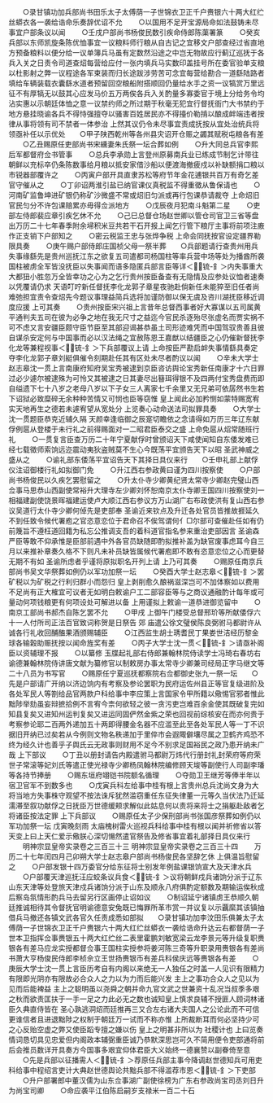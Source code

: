 <!-- { "loadSidebar": true } -->
　　○录甘镇功加兵部尚书田乐太子太傅荫一子世锦衣卫正千户赉银六十两大红纻丝蟒衣各一袭给诰命乐奏辞优诏不允
　　○以国用不足开宝源局命如法鼓铸未尽事宜户部条议以闻
　　○壬戌户部尚书杨俊民数引疾命侍郎陈蕖署篆
　　○癸亥兵部以东师凯旋条陈优恤事宜一议粮料师行粮从自古记之宜移文户部查经过省直地方预备粮料以便分给一议单簿兵马虽有定数然沿途之中岂无物故应行蓟辽巡抚于各兵入关之日责令司道查炤每营给应付一张内填兵马实数印盖挂号所在委官验单支粮以杜影射之弊一议程途各军束装而归长途跋涉劳苦可念宜每营给勘合一道繇陆路者填给车辆装载衣囊繇水道者预留回空粮船附搭顺回仍量给水手之资一议犒赏万里远征不有厚犒无以鼓其心应发马价五万两俟各兵入关酌量多寡委官于境上分给务令均沾实惠以示朝廷体恤之意一议禁约师之所过期于秋毫无犯宜行督抚衙门大书禁约于地方悬挂晓谕各兵不得恃强擅夺以骚害百姓居民亦不得擡价勒掯以酿成衅端违者按律从事将领有司不禁者一体参治  上然其议仍令未尽事宜责成抚按从宜处治统兵将领亟补任以示优处　　○甲子陕西乾州等各州县灾诏开仓赈之蠲其赋税屯粮各有差
　　○乙丑赐原任吏部尚书宋纁妻朱氏祭一坛合葬如例
　　○升大同总兵官李熙后军都督府佥书管事
　　○总兵李承勋上言登州原募南兵业已练成节制乞计带往朝鲜以充标卒仍条陈数事给月粮以抵安家借沙船以便渡海撤疲戍以补缺额捐口粮以市锐器部覆许之
　　○丙寅户部开具直隶苏松等府节年金花逋银共百万有奇乞差官守催从之
　　○丁卯诏两淮引盐已纳官课仪真税监不得重徵从鲁保请也
　　○河南矿监鲁坤进矿银仍称矿沙微盛不常或炤旧匀派或再行包课恭请裁夺  上命炤旧官民匀分不许包课赔累亦毋得佥派地方
　　○戊辰夜月犯南斗魁第二星
　　○吏部左侍郎裴应章引疾乞休不允
　　○己巳总督仓场赵世卿以管仓司官卫三省等盘出万历二十七年春季附余埽积米豆共若干石开报上闻乞行管下粮厅主事将前项注廒作正支销下户部知之
　　○密云税监王忠与张烨争税  上命会同抚按官设定疆界勒限具奏
　　○庚午赐户部侍郎庄国桢父母一祭半葬　　○兵部题请行查贵州用兵失事缘繇先是贵州巡抚江东之欲复五司遣都司杨国柱等率兵营中场等处为播酋所袭国柱被虏全军皆没抚臣以失事闻而语多隐匿兵部言臣等详＜锍-釒＞内失事重大大都狃小胜忽万全皆幸功之心为之乞行贵州按臣备查有无隐情及应参处议恤者速奏以凭覆请仍求  天语叮咛新任督抚李化龙郭子章星夜驰赴倘新任未能猝至旧任者尚难弛担宜责令查炤先今题议事理益简兵选将加谨防御以保无虞及咨川湖抚臣移近调度应援  上可其奏
　　○贵州按臣宋兴祖上言昔年总督西事者好大寡谋以五司属黄平通判夫五司在彼为必争之地在我无尺寸之益迄今官民杀逐殆尽张虚名而贾实祸不可不虑又言安疆臣颇守臣节臣至其部迎谒甚恭虽土司形迹难凭而中国驾驭贵善且彼自谋杀安定何与中国事而必以汉法绳之宜赦陈恩王嘉猷以结疆臣之心仍催新督抚李化龙等兼程视事＜锍-釒＞下兵部覆议上请  上命按臣严勘启衅失事情繇具奏定夺李化龙郭子章刘綎俱催令刻期赴任其有区处未尽者酌议以闻
　　○辛未大学士赵志皋沈一贯上言南康府知府吴宝秀被逮到京臣咨访舆论宝秀新任南康才十六日罪过必少遽尔被逮殊为可怜又其被逮之日其妻尽出簮珥得银不及四两付宝秀盘费而即自缢遗下七十八岁之老母八岁以下子女三人离家七千余里又无兄弟可依孱然书生若下诏狱必致糜碎无余种种苦情又可悯也臣等窃惟  皇上闻此必加矜恻如蒙特赐宽宥实天地再生之德若未遽宥望从宽处分  上览奏心动命送法司拟罪具奏
　　○大学士沈一贯题臣恭克近辅久隔  天颜幸逢临御之辰寔切瞻依之念请得如万历三年辽东献俘例扈从登楼于未行礼之前得赐面对一二昭君臣泰交之盛  上命免扈从炤常随班行礼
　　○一贯复言臣查万历二十年宁夏献俘时曾颁诏天下咸使闻知自东倭发难已经七载徵师索饷远迩震动夷狄盗贼莫不生心今既荡平宜颁告天下以昭  圣武神威之盛从之
　　○谕礼部东倭荡平宜诏告天下其择日具仪来行　　○壬申礼部上献俘仪注诏御楼行礼如拟御门免
　　○升江西右参政黄曰谨为四川按察使
　　○户部尚书杨俊民以久疾乞罢慰留之
　　○升太仆寺少卿黄纪贤太常寺少卿赵完璧山西佥事马思恭山西副使常裕升大理寺左少卿刘怀恕南京太仆寺卿王国四川按察使刘一相福建副使饶景晖福建运使卢大顺江西右参议方万山湖广右布政使洪有复山西右参议吴道行太仆寺少卿何倬先是吏部奉  圣谕近来钦点及升迁各处官员皆推故捱延久不到任致令候代署庖之官恣意恋位于君命召不俟驾谓何亻□尔部可查催赴任如有仍前篾旨不遵枉道回籍为私忘公推调支吾的着科道官指名参来重治吏部因言  圣谕森严臣等敢不仰承惟是臣部前遇中外各官员缺随即酌拟推补盖为缺官废事虑耳今自三月以来推补章奏久格不下则凡未补员缺皆属候代署庖即不敢有恣意恋位之心而更替无期不有如  圣谕所虑者乎谨将原拟职名开列上请  上乃可其奏
　　○赐原任南京兵部尚书吴文华祭葬如例仍以军功加祭一坛
　　○癸酉大学士赵志皋＜锍-釒＞罢矿税以为矿税之行利归群小而怨归  皇上剥削愈久酿祸滋深岂可不加体察如以费用不足尚有正大榷宜可议者无如明白敕谕户工二部容臣等与之商议通融酌计每年或可量动何项钱粮更有何项设处可解进以备  上用谨拟上敕谕一道恭进御览留中
　　○南京工部尚书郝杰自陈乞罢不允
　　○甲戌  上御午门楼受总督邢玠等所献倭俘六十一人付所司正法百官致词称贺是日祭告  郊  庙遣公徐文璧侯陈良弼驸马都尉许从诚各行礼收回酺醢果酒颁赐辅臣
　　○江西监生胡士琇耆民丁果娄世洁经历黎金球各输榖助赈抚按以闻命旌奖有差
　　○丙子大学士沈一贯＜锍-釒＞请亟补阁臣以资辅理不报
　　○以纂修  玉牒起礼部右侍郎兼翰林院侍读学士冯琦右春坊右谕德兼翰林院侍讲唐文献为纂修官以制敕房办事太常寺少卿兼司经局正字马继文等二十八员为书写官
　　○赐原任宁夏巡抚都察院右佥都御史张九一祭一坛　　○先是户部请广开纳以济边饷内有考察及参论罢职为民府运佐州县正等官复级进阶及各处军民人等劄给品官两款户科给事中李应策上言国家令甲所籍以儆惕官邪者惟此黜陟举劾虽妄辩摭拾例不言宥今柰何欲轻之彼一贪污吏岂难百余金使其既破复完如知县复矣又进知州运判复矣又进运同固俨然金紫之荣也回视前综核安在而亦何贵于考察参论耶二百两外递加五十两即得腰金名器不应滥至此至各处军民人等一丁不识据旧开纳已过矣若从今例则文物名秩递加于里倅市会遐陬僻壤尽属之卫鹤齐鸡恐不终为经久计也善乎子舆氏云无政事则财用不足今不别求足国裕民之政乃患开纳未广哉  上下部议
　　○丁丑以册封请告内殿遣驸马都尉万炜代行册封礼封荣府等府荣世子常滚等妃刘氏等遣正使光禄寺少卿杨凤翰林院编修顾天埈等副使行人司副李璠等各持节捧册
　　○赐东垣府翊铠书院额名循理
　　○夺勋卫王继芳等俸半年以宿卫官军不到数多也
　　○戊寅兵科左给事中桂有根上言贵州总兵沈尚文身为大将当地方失事株守观望不按法诛斥犹然滥窃重任东征失律董一元等久当伏法乃迁延濡滞至叙功献俘之日抚臣万世德缓颊求解似此姑息何以责将来将士之捐躯赴敌者乞将诸臣按法定罪  上下兵部议
　　○赐原任太子少保刑部尚书张国彦祭葬如例仍以军功加祭一坛  戊寅晚刻雨  太庙槐树雷火巡视兵科给事中桂有根以闻并祈修省以答天变上曰上天仁爱示儆朕心深切愓然遣官祭告及修省事宜着礼部择日具仪来行
　　明神宗显皇帝实录卷之三百三十三
明神宗显皇帝实录卷之三百三十四
　　万历二十七年闰四月己卯朔大学士赵志皋户部尚书杨俊民各坚辞乞休  上俱温旨慰留之
　　○户部发银十四万委官分给东征将士别发年例盐课银饷宣大及天津水兵
　　○户部覆天津巡抚汪应蛟条议兵食＜锍-釒＞议将朝鲜戍兵诸饷分派于辽东山东天津等处登旅天津戍兵诸饷分派于山东及顺永八府俱酌定额数及期输运俟秋成后察岛氛情形酌兵马去留另行区画停止诏如议
　　○制诏延宁诸镇虏王恭顺久朝廷推诚相待其令督抚官明谕德意安兔既已悔罪所革市赏一并议复以示覊縻其该镇抽借兵马撤还各镇文武各官久任责成悉如部拟　　○录甘镇功加李汶田乐俱兼太子太傅荫一子世锦衣卫正千户赉银六十两大红纻丝蟒衣一袭给诰命升达云右都督荫一子世本卫指挥佥事赉银五十两大红纻丝二表里霍鹏刘敏宽梁云龙李景元等升级复职赉银各有差马应龙实授都督佥事王国柱实授参将姜河陈三奇等升职录用赉银各有差尚书萧大亨杨俊民侍郎李桢佘立王世扬赉银币有差兵科侯庆远等赉银各有差
　　○庚辰大学士沈一贯上言臣历考自有内阁以来绝无一人独任之时盖一人见识有限精力有限即光阴亦有限故必合众人之力以为力而后能兴发  主上之事功合众人之见以为见而后能裨益  主上之聪明虽以尧舜之朝并命九官文武之世兼资十乱况当叔季多艰之秋而欲责匡扶于一手一足之力此必无之数也诚知皇上慎求良辅不授匪人顾词林诸臣久典直侍皆在  圣心孰逃洞炤而廷推再三又合左右诸大夫国人之公论此而不可信更谁信者且进退黜陟之权制于朝廷万一试而不称亦惟  上所裁断耳而何必坚持少可之心反贻空虚之弊又使臣蹈专擅之嫌以伤  皇上之明甚非所以为  社稷计也  上曰览奏情词恳切具见忠爱但内阁政本辅弼重臣诚乃恭默深思岂可久不简用便令吏部通将前后会推员数详开具奏方今国事多艰宜仰体君臣大义始终一德襄赞以副眷倚至意
　　○先是兵部以征播需人＜锍-釒＞荐原任兵部主事今降调赵世德知兵可用吏科给事中程绍言吏计大典赵世德舆论共黜兵部不得滥荐市恩＜锍-釒＞下吏部
　　○升户部署郎中董汉儒为山东佥事湖广副使徐榜为广东右参政尚宝司丞刘日升为尚宝司卿
　　○命应袭平江伯陈启嗣岁支禄米一百二十石
